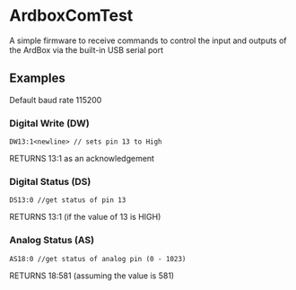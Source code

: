 # ArdboxComTest
A simple firmware to receive commands to control the input and outputs of the ArdBox via the built-in USB serial port
## Examples
Default baud rate 115200
### Digital Write (DW)
```
DW13:1<newline> // sets pin 13 to High
``` 
RETURNS 13:1 as an acknowledgement
### Digital Status (DS)
```
DS13:0 //get status of pin 13
```
RETURNS 13:1 (if the value of 13 is HIGH)
### Analog Status (AS)
```
AS18:0 //get status of analog pin (0 - 1023)
```
RETURNS 18:581 (assuming the value is 581)